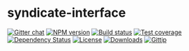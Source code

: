 
# syndicate-interface

[![Gitter chat][gitter-image]][gitter-url]
[![NPM version][npm-image]][npm-url]
[![Build status][travis-image]][travis-url]
[![Test coverage][coveralls-image]][coveralls-url]
[![Dependency Status][david-image]][david-url]
[![License][license-image]][license-url]
[![Downloads][downloads-image]][downloads-url]
[![Gittip][gittip-image]][gittip-url]

[gitter-image]: https://badges.gitter.im/syndication/syndicate-interface.png
[gitter-url]: https://gitter.im/syndication/syndicate-interface
[npm-image]: https://img.shields.io/npm/v/syndicate-interface.svg?style=flat-square
[npm-url]: https://npmjs.org/package/syndicate-interface
[github-tag]: http://img.shields.io/github/tag/syndication/syndicate-interface.svg?style=flat-square
[github-url]: https://github.com/syndication/syndicate-interface/tags
[travis-image]: https://img.shields.io/travis/syndication/syndicate-interface.svg?style=flat-square
[travis-url]: https://travis-ci.org/syndication/syndicate-interface
[coveralls-image]: https://img.shields.io/coveralls/syndication/syndicate-interface.svg?style=flat-square
[coveralls-url]: https://coveralls.io/r/syndication/syndicate-interface
[david-image]: http://img.shields.io/david/syndication/syndicate-interface.svg?style=flat-square
[david-url]: https://david-dm.org/syndication/syndicate-interface
[license-image]: http://img.shields.io/npm/l/syndicate-interface.svg?style=flat-square
[license-url]: LICENSE
[downloads-image]: http://img.shields.io/npm/dm/syndicate-interface.svg?style=flat-square
[downloads-url]: https://npmjs.org/package/syndicate-interface
[gittip-image]: https://img.shields.io/gratipay/jonathanong.svg?style=flat-square
[gittip-url]: https://gratipay.com/jonathanong/
